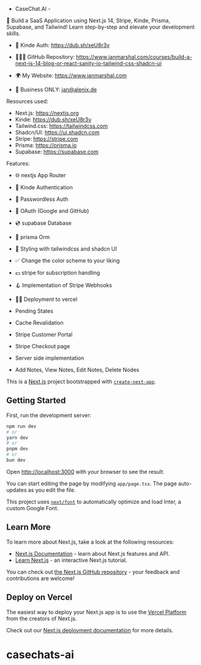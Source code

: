 - CaseChat.AI -


🚀 Build a SaaS Application using Next.js 14, Stripe, Kinde, Prisma, Supabase, and Tailwind! Learn step-by-step and elevate your development skills. 

- 🚀 Kinde Auth: https://dub.sh/xeU8r3v


- 👨🏻‍💻 GitHub Repository: https://www.janmarshal.com/courses/build-a-next-js-14-blog-or-react-sanity-io-tailwind-css-shadcn-ui
- 🌍 My Website: https://www.janmarshal.com
- 📧 Business ONLY: jan@alenix.de 

Resources used:
- Next.js: https://nextjs.org
- Kinde: https://dub.sh/xeU8r3v
- Tailwind.css: https://tailwindcss.com
- Shadcn/UI: https://ui.shadcn.com
- Stripe: https://stripe.com
- Prisma: https://prisma.io
- Supabase: https://supabase.com

Features: 

- 🌐 nextjs App Router
- 🔐 Kinde Authentication
- 📧 Passwordless Auth
- 🔑 OAuth (Google and GitHub)
- 💿 supabase Database
- 💨 prisma Orm
- 🎨 Styling with tailwindcss and shadcn UI
- ✅ Change the color scheme to your liking
- 💵 stripe for subscription handling
- 🪝 Implementation of Stripe Webhooks
- 😶‍🌫️ Deployment to vercel

- Pending States
- Cache Revalidation
- Stripe Customer Portal
- Stripe Checkout page
- Server side implementation 
- Add Notes, View Notes,  Edit Notes, Delete Nodes


This is a [Next.js](https://nextjs.org/) project bootstrapped with [`create-next-app`](https://github.com/vercel/next.js/tree/canary/packages/create-next-app).

## Getting Started

First, run the development server:

```bash
npm run dev
# or
yarn dev
# or
pnpm dev
# or
bun dev
```

Open [http://localhost:3000](http://localhost:3000) with your browser to see the result.

You can start editing the page by modifying `app/page.tsx`. The page auto-updates as you edit the file.

This project uses [`next/font`](https://nextjs.org/docs/basic-features/font-optimization) to automatically optimize and load Inter, a custom Google Font.

## Learn More

To learn more about Next.js, take a look at the following resources:

- [Next.js Documentation](https://nextjs.org/docs) - learn about Next.js features and API.
- [Learn Next.js](https://nextjs.org/learn) - an interactive Next.js tutorial.

You can check out [the Next.js GitHub repository](https://github.com/vercel/next.js/) - your feedback and contributions are welcome!

## Deploy on Vercel

The easiest way to deploy your Next.js app is to use the [Vercel Platform](https://vercel.com/new?utm_medium=default-template&filter=next.js&utm_source=create-next-app&utm_campaign=create-next-app-readme) from the creators of Next.js.

Check out our [Next.js deployment documentation](https://nextjs.org/docs/deployment) for more details.
# casechats-ai
